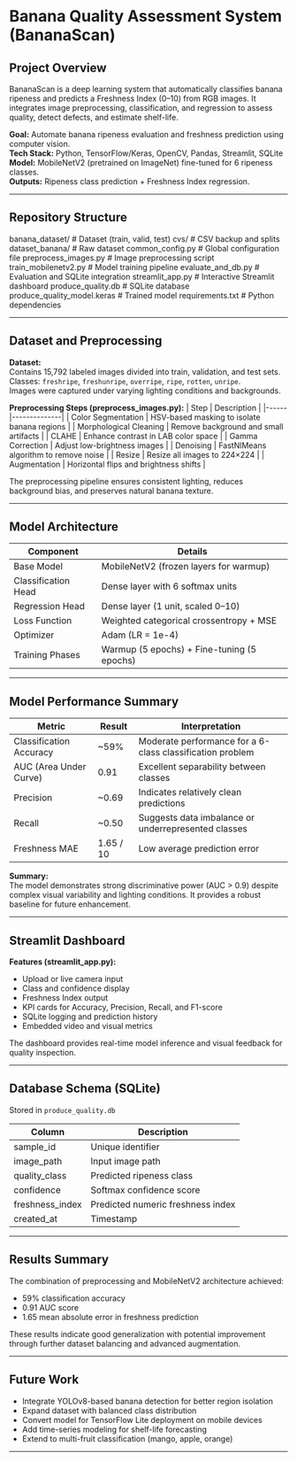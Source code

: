 # Banana Quality Assessment System (BananaScan)

## Project Overview
BananaScan is a deep learning system that automatically classifies banana ripeness and predicts a Freshness Index (0–10) from RGB images. It integrates image preprocessing, classification, and regression to assess quality, detect defects, and estimate shelf-life.  

**Goal:** Automate banana ripeness evaluation and freshness prediction using computer vision.  
**Tech Stack:** Python, TensorFlow/Keras, OpenCV, Pandas, Streamlit, SQLite  
**Model:** MobileNetV2 (pretrained on ImageNet) fine-tuned for 6 ripeness classes.  
**Outputs:** Ripeness class prediction + Freshness Index regression.  

---

## Repository Structure

banana_dataset/ # Dataset (train, valid, test)
cvs/ # CSV backup and splits
dataset_banana/ # Raw dataset
common_config.py # Global configuration file
preprocess_images.py # Image preprocessing script
train_mobilenetv2.py # Model training pipeline
evaluate_and_db.py # Evaluation and SQLite integration
streamlit_app.py # Interactive Streamlit dashboard
produce_quality.db # SQLite database
produce_quality_model.keras # Trained model
requirements.txt # Python dependencies



---

## Dataset and Preprocessing

**Dataset:**  
Contains 15,792 labeled images divided into train, validation, and test sets.  
Classes: `freshripe`, `freshunripe`, `overripe`, `ripe`, `rotten`, `unripe`.  
Images were captured under varying lighting conditions and backgrounds.

**Preprocessing Steps (preprocess_images.py):**
| Step | Description |
|------|--------------|
| Color Segmentation | HSV-based masking to isolate banana regions |
| Morphological Cleaning | Remove background and small artifacts |
| CLAHE | Enhance contrast in LAB color space |
| Gamma Correction | Adjust low-brightness images |
| Denoising | FastNlMeans algorithm to remove noise |
| Resize | Resize all images to 224×224 |
| Augmentation | Horizontal flips and brightness shifts |

The preprocessing pipeline ensures consistent lighting, reduces background bias, and preserves natural banana texture.

---

## Model Architecture

| Component | Details |
|------------|----------|
| Base Model | MobileNetV2 (frozen layers for warmup) |
| Classification Head | Dense layer with 6 softmax units |
| Regression Head | Dense layer (1 unit, scaled 0–10) |
| Loss Function | Weighted categorical crossentropy + MSE |
| Optimizer | Adam (LR = 1e-4) |
| Training Phases | Warmup (5 epochs) + Fine-tuning (5 epochs) |

---

## Model Performance Summary

| Metric | Result | Interpretation |
|---------|---------|----------------|
| Classification Accuracy | ~59% | Moderate performance for a 6-class classification problem |
| AUC (Area Under Curve) | 0.91 | Excellent separability between classes |
| Precision | ~0.69 | Indicates relatively clean predictions |
| Recall | ~0.50 | Suggests data imbalance or underrepresented classes |
| Freshness MAE | 1.65 / 10 | Low average prediction error |

**Summary:**  
The model demonstrates strong discriminative power (AUC > 0.9) despite complex visual variability and lighting conditions. It provides a robust baseline for future enhancement.

---

## Streamlit Dashboard

**Features (streamlit_app.py):**
- Upload or live camera input
- Class and confidence display
- Freshness Index output
- KPI cards for Accuracy, Precision, Recall, and F1-score
- SQLite logging and prediction history
- Embedded video and visual metrics

The dashboard provides real-time model inference and visual feedback for quality inspection.

---

## Database Schema (SQLite)
Stored in `produce_quality.db`

| Column | Description |
|--------|-------------|
| sample_id | Unique identifier |
| image_path | Input image path |
| quality_class | Predicted ripeness class |
| confidence | Softmax confidence score |
| freshness_index | Predicted numeric freshness index |
| created_at | Timestamp |

---

## Results Summary

The combination of preprocessing and MobileNetV2 architecture achieved:
- 59% classification accuracy
- 0.91 AUC score
- 1.65 mean absolute error in freshness prediction

These results indicate good generalization with potential improvement through further dataset balancing and advanced augmentation.

---

## Future Work
- Integrate YOLOv8-based banana detection for better region isolation  
- Expand dataset with balanced class distribution  
- Convert model for TensorFlow Lite deployment on mobile devices  
- Add time-series modeling for shelf-life forecasting  
- Extend to multi-fruit classification (mango, apple, orange)

---

